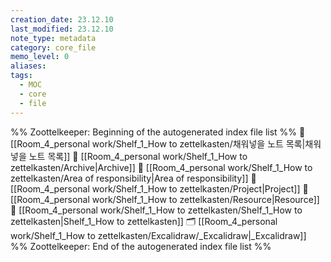 ```yaml
---
creation_date: 23.12.10
last_modified: 23.12.10
note_type: metadata
category: core_file
memo_level: 0
aliases: 
tags:
  - MOC
  - core
  - file
---
```

%% Zoottelkeeper: Beginning of the autogenerated index file list  %%
📄 [[Room_4_personal work/Shelf_1_How to zettelkasten/채워넣을 노트 목록|채워넣을 노트 목록]]
📄 [[Room_4_personal work/Shelf_1_How to zettelkasten/Archive|Archive]]
📄 [[Room_4_personal work/Shelf_1_How to zettelkasten/Area of responsibility|Area of responsibility]]
📄 [[Room_4_personal work/Shelf_1_How to zettelkasten/Project|Project]]
📄 [[Room_4_personal work/Shelf_1_How to zettelkasten/Resource|Resource]]
📄 [[Room_4_personal work/Shelf_1_How to zettelkasten/Shelf_1_How to zettelkasten|Shelf_1_How to zettelkasten]]
🗂️ [[Room_4_personal work/Shelf_1_How to zettelkasten/Excalidraw/_Excalidraw|_Excalidraw]]
%% Zoottelkeeper: End of the autogenerated index file list  %%
